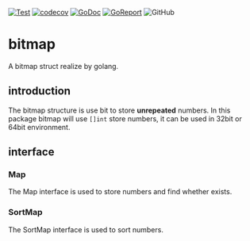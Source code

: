 [![Test](https://github.com/shootingfans/bitmap/actions/workflows/go.yml/badge.svg)](https://github.com/shootingfans/bitmap/actions/workflows/go.yml)
[![codecov](https://codecov.io/gh/shootingfans/bitmap/branch/main/graph/badge.svg?token=SYGDITZ3JT)](https://codecov.io/gh/shootingfans/bitmap)
[![GoDoc](https://godoc.org/github.com/shootingfans/bitmap?status.png)](https://godoc.org/github.com/shootingfans/bitmap)
[![GoReport](https://goreportcard.com/badge/github.com/shootingfans/bitmap)](https://goreportcard.com/report/github.com/shootingfans/bitmap)
![GitHub](https://img.shields.io:/github/license/shootingfans/bitmap)

# bitmap

A bitmap struct realize by golang.

## introduction

The bitmap structure is use bit to store **unrepeated** numbers.
In this package bitmap will use `[]int` store numbers, it can be used in 32bit or 64bit environment.

## interface

### Map

The Map interface is used to store numbers and find whether exists.

### SortMap

The SortMap interface is used to sort numbers.
